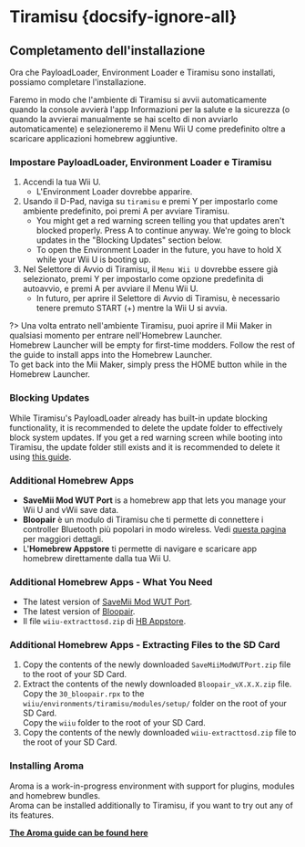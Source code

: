 # Tiramisu {docsify-ignore-all}

## Completamento dell'installazione

Ora che PayloadLoader, Environment Loader e Tiramisu sono installati, possiamo completare l'installazione.

Faremo in modo che l'ambiente di Tiramisu si avvii automaticamente quando la console avvierà l'app Informazioni per la salute e la sicurezza (o quando la avvierai manualmente se hai scelto di non avviarlo automaticamente) e selezioneremo il Menu Wii U come predefinito oltre a scaricare applicazioni homebrew aggiuntive.

### Impostare PayloadLoader, Environment Loader e Tiramisu

1. Accendi la tua Wii U.
    - L'Environment Loader dovrebbe apparire.
1. Usando il D-Pad, naviga su `tiramisu` e premi Y per impostarlo come ambiente predefinito, poi premi A per avviare Tiramisu.
    - You might get a red warning screen telling you that updates aren't blocked properly. Press A to continue anyway. We're going to block updates in the "Blocking Updates" section below.
    - To open the Environment Loader in the future, you have to hold X while your Wii U is booting up.
1. Nel Selettore di Avvio di Tiramisu, il `Menu Wii U` dovrebbe essere già selezionato, premi Y per impostarlo come opzione predefinita di autoavvio, e premi A per avviare il Menu Wii U.
    - In futuro, per aprire il Selettore di Avvio di Tiramisu, è necessario tenere premuto START (+) mentre la Wii U si avvia.

?> Una volta entrato nell'ambiente Tiramisu, puoi aprire il Mii Maker in qualsiasi momento per entrare nell'Homebrew Launcher. <br>Homebrew Launcher will be empty for first-time modders. Follow the rest of the guide to install apps into the Homebrew Launcher. <br>To get back into the Mii Maker, simply press the HOME button while in the Homebrew Launcher.

### Blocking Updates
While Tiramisu's PayloadLoader already has built-in update blocking functionality, it is recommended to delete the update folder to effectively block system updates. If you get a red warning screen while booting into Tiramisu, the update folder still exists and it is recommended to delete it using [this guide](../block-updates).

### Additional Homebrew Apps

- **SaveMii Mod WUT Port** is a homebrew app that lets you manage your Wii U and vWii save data.
- **Bloopair** è un modulo di Tiramisu che ti permette di connettere i controller Bluetooth più popolari in modo wireless. Vedi [questa pagina](https://gbatemp.net/threads/bloopair-connect-controllers-from-other-consoles-natively.594289/) per maggiori dettagli.
- L'**Homebrew Appstore** ti permette di navigare e scaricare app homebrew direttamente dalla tua Wii U.

### Additional Homebrew Apps - What You Need

- The latest version of [SaveMii Mod WUT Port](https://wiiubru.com/appstore/zips/SaveMiiModWUTPort.zip).
- The latest version of [Bloopair](https://github.com/GaryOderNichts/Bloopair/releases).
- Il file `wiiu-extracttosd.zip` di [HB Appstore](https://github.com/fortheusers/hb-appstore/releases/).

### Additional Homebrew Apps - Extracting Files to the SD Card

1. Copy the contents of the newly downloaded `SaveMiiModWUTPort.zip` file to the root of your SD Card.
1. Extract the contents of the newly downloaded `Bloopair_vX.X.X.zip` file.  
   Copy the `30_bloopair.rpx` to the `wiiu/environments/tiramisu/modules/setup/` folder on the root of your SD Card.  
   Copy the `wiiu` folder to the root of your SD Card.
1. Copy the contents of the newly downloaded `wiiu-extracttosd.zip` file to the root of your SD Card.

### Installing Aroma
Aroma is a work-in-progress environment with support for plugins, modules and homebrew bundles.  
Aroma can be installed additionally to Tiramisu, if you want to try out any of its features.

[**The Aroma guide can be found here**](../aroma/getting-started)
